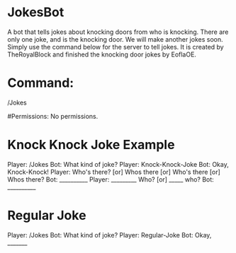 # JokesBot
A bot that tells jokes about knocking doors from who is knocking. There are only one joke, and is the knocking door. We will make another jokes soon. Simply use the command below for the server to tell jokes. It is created by TheRoyalBlock and finished the knocking door jokes by EoflaOE.

# Command:
/Jokes

#Permissions:
No permissions.

# Knock Knock Joke Example
Player: /Jokes
Bot: What kind of joke?
Player: Knock-Knock-Joke
Bot: Okay, Knock-Knock!
Player: Who's there? [or] Whos there [or] Who's there [or] Whos there?
Bot: __________
Player: _________ Who? [or] _____ who?
Bot: __________

# Regular Joke
Player: /Jokes
Bot: What kind of joke?
Player: Regular-Joke
Bot: Okay, _______
